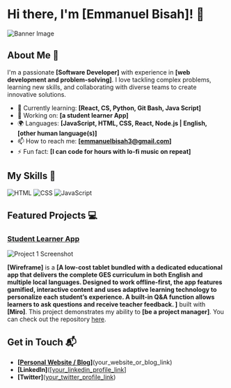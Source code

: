 # Hi there, I'm [Emmanuel Bisah]! 👋

![Banner Image]([https://drive.google.com/file/d/1lrGwqXDPJdaFwgpbIQUzXGihhZd1g7Vb/view?usp=sharing](https://share.google/images/lklD929s2IzyA1eKd))

## About Me 🚀

I'm a passionate **[Software Developer]** with experience in **[web development and problem-solving]**. I love tackling complex problems, learning new skills, and collaborating with diverse teams to create innovative solutions.

- 🌱 Currently learning: **[React, CS, Python, Git Bash, Java Script]**
- 🔭 Working on: **[a student learner App]**
- 🌍 Languages: **[JavaScript, HTML, CSS, React, Node.js | English, [other human language(s)]**
- 📫 How to reach me: **[emmanuelbisah3@gmail.com]**
- ⚡ Fun fact: **[I can code for hours with lo-fi music on repeat]**

## My Skills 🧠

![HTML](https://img.shields.io/badge/-HTML-E34F26?style=flat-square&logo=html5&logoColor=white)
![CSS](https://img.shields.io/badge/-CSS-1572B6?style=flat-square&logo=css3&logoColor=white)
![JavaScript](https://img.shields.io/badge/-JavaScript-F7DF1E?style=flat-square&logo=javascript&logoColor=black)

## Featured Projects 💻

### [Student Learner App]([project_1_link](https://youtu.be/sZefn5RFhIc))

![Project 1 Screenshot]([project_1_screenshot_url](https://drive.google.com/file/d/1IXCJiKmS0woP8ERB_I4m3F-BhCDR2Xxw/view?usp=sharing))

**[Wireframe]** is a **[A low-cost tablet bundled with a dedicated educational app that delivers the complete GES curriculum in both English and multiple local languages. Designed to work offline-first, the app features gamified, interactive content and uses adaptive learning technology to personalize each student’s experience. A built-in Q&A function allows learners to ask questions and receive teacher feedback. ]** built with **[Miro]**. This project demonstrates my ability to **[be a project manager]**. You can check out the repository [here]([project_1_repository_link](https://youtu.be/sZefn5RFhIc)).

## Get in Touch 📬

- **[[Personal Website / Blog](https://sites.google.com/view/emmanuelbisah-site/projects?read_current=1)]**(your_website_or_blog_link)
- **[LinkedIn]**([[your_linkedin_profile_link](https://www.linkedin.com/in/emmanuel-bisah-0ba4a5363/)]
- **[Twitter]**([your_twitter_profile_link](https://x.com/SamuelBisah))


